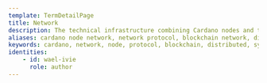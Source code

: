 ```yaml
---
template: TermDetailPage
title: Network
description: The technical infrastructure combining Cardano nodes and their relative interactions in one unified system.
aliases: cardano node network, network protocol, blockchain network, distributed systems engineering, it, networking and security, system administration, communications network, internet network.
keywords: cardano, network, node, protocol, blockchain, distributed, systems, it, networking, security, internet
identities: 
    - id: wael-ivie
      role: author
---
```


##

